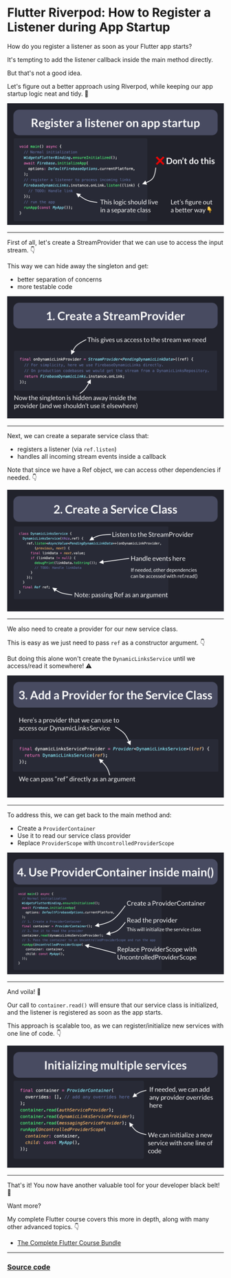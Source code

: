 # Flutter Riverpod: How to Register a Listener during App Startup

How do you register a listener as soon as your Flutter app starts?

It's tempting to add the listener callback inside the main method directly.

But that's not a good idea.

Let's figure out a better approach using Riverpod, while keeping our app startup logic neat and tidy. 🧵

![](059.1-register-listener-intro.png)

---

First of all, let's create a StreamProvider that we can use to access the input stream. 👇

This way we can hide away the singleton and get:

- better separation of concerns
- more testable code

![](059.2-stream-provider.png)

---

Next, we can create a separate service class that:

- registers a listener (via `ref.listen`)
- handles all incoming stream events inside a callback

Note that since we have a Ref object, we can access other dependencies if needed. 👇

![](059.3-service-class.png)

---

We also need to create a provider for our new service class.

This is easy as we just need to pass `ref` as a constructor argument. 👇

But doing this alone won't create the `DynamicLinksService` until we access/read it somewhere! ⚠️

![](059.4-add-provider.png)

---

To address this, we can get back to the main method and:

- Create a `ProviderContainer`
- Use it to read our service class provider
- Replace `ProviderScope` with `UncontrolledProviderScope`

![](059.5-provider-container.png)

---

And voila!  🏁

Our call to `container.read()` will ensure that our service class is initialized, and the listener is registered as soon as the app starts.

This approach is scalable too, as we can register/initialize new services with one line of code. 👇

![](059.6-multiple-providers.png)

---

That's it! You now have another valuable tool for your developer black belt! 🥋

Want more?

My complete Flutter course covers this more in depth, along with many other advanced topics. 👇

- [The Complete Flutter Course Bundle](https://codewithandrea.com/courses/complete-flutter-bundle/)

---

### [Source code](main.dart)
